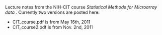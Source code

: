 Lecture notes from the NIH-CIT course *Statistical Methods for Microarray data* . Currently two versions are posted here:

*	CIT_course.pdf is from May 16th, 2011
*	CIT_course2.pdf is from Nov. 2nd, 2011

